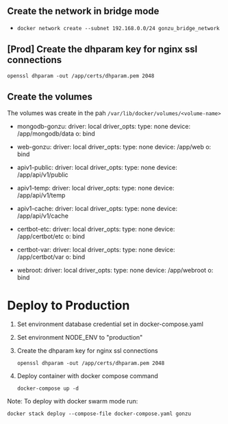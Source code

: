 
## Create the network in bridge mode

- `docker network create --subnet 192.168.0.0/24 gonzu_bridge_network`

## [Prod] Create the dhparam key for nginx ssl connections

`openssl dhparam -out /app/certs/dhparam.pem 2048`

<!-- After that created the cert change the certname in nginx configs conf.d/ -->

## Create the volumes

The volumes was create in the pah ``/var/lib/docker/volumes/<volume-name>``


  - mongodb-gonzu:
    driver: local
    driver_opts:
      type: none
      device: /app/mongodb/data
      o: bind



  - web-gonzu:
    driver: local
    driver_opts:
      type: none
      device: /app/web
      o: bind



  - apiv1-public:
    driver: local
    driver_opts:
      type: none
      device: /app/api/v1/public



  - apiv1-temp:
    driver: local
    driver_opts:
      type: none
      device: /app/api/v1/temp
  
  
  
  - apiv1-cache:
    driver: local
    driver_opts:
      type: none
      device: /app/api/v1/cache
  
  
  
  - certbot-etc:
    driver: local
    driver_opts:
      type: none
      device: /app/certbot/etc
      o: bind
  
  
  
  - certbot-var:
    driver: local
    driver_opts:
      type: none
      device: /app/certbot/var
      o: bind
  
  
  
  - webroot:
    driver: local
    driver_opts:
      type: none
      device: /app/webroot
      o: bind

# Deploy to Production

1. Set environment database credential set in docker-compose.yaml

2. Set environment NODE_ENV to "production"

3. Create the dhparam key for nginx ssl connections

    `openssl dhparam -out /app/certs/dhparam.pem 2048`

4. Deploy container with docker compose command
    
    `docker-compose up -d`

Note: To deploy with docker swarm mode run:

  `docker stack deploy --compose-file docker-compose.yaml gonzu`
